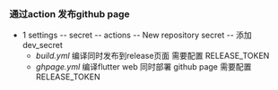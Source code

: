 
### 通过action 发布github page
 - 1 settings -- secret -- actions -- New repository secret -- 添加 dev_secret
     - *build.yml* 编译同时发布到release页面 需要配置 RELEASE_TOKEN
     - *ghpage.yml* 编译flutter web 同时部署 github page 需要配置 RELEASE_TOKEN